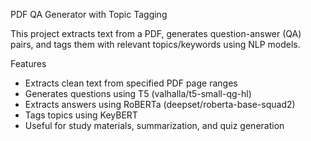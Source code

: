 PDF QA Generator with Topic Tagging


This project extracts text from a PDF, generates question-answer (QA) pairs, and tags them with relevant topics/keywords using NLP models.

Features
- Extracts clean text from specified PDF page ranges
- Generates questions using T5 (valhalla/t5-small-qg-hl)
- Extracts answers using RoBERTa (deepset/roberta-base-squad2)
- Tags topics using KeyBERT
- Useful for study materials, summarization, and quiz generation

